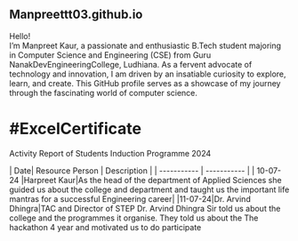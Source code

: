 ## Manpreettt03.github.io 
Hello! <br>
I’m Manpreet Kaur, a passionate and enthusiastic B.Tech student majoring in Computer Science and Engineering (CSE) from Guru NanakDevEngineeringCollege, Ludhiana. As a fervent advocate of technology and innovation, I am driven by an insatiable curiosity to explore, learn, and create. This GitHub profile serves as a showcase of my journey through the fascinating world of computer science.<br>

# #ExcelCertificate
Activity Report of Students Induction Programme 2024

| Date| Resource Person | Description |
| ----------- | ----------- |
| 10-07-24 |Harpreet Kaur|As the head of the department of Applied Sciences she guided us about the college and department and taught us the important life mantras for a successful Engineering career|
|11-07-24|Dr. Arvind Dhingra|TAC and Director of STEP Dr. Arvind Dhingra Sir told us about the college and the programmes it organise. They told us about the The hackathon 4 year and motivated us to do participate  

